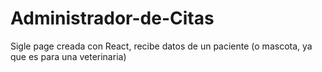# Administrador-de-Citas
Sigle page creada con React, recibe datos de un paciente (o mascota, ya que es para una veterinaria)
